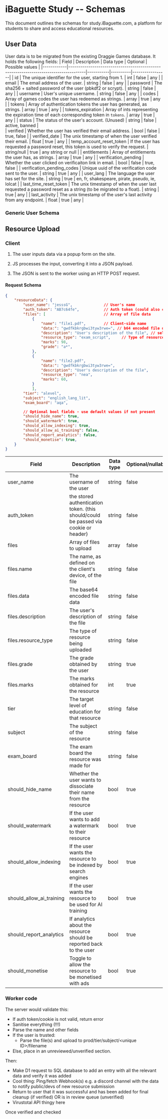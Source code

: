 # iBaguette Study -- Schemas
This document outlines the schemas for study.iBaguette.com, a platform for students to share and access educational resources.

## User Data
User data is to be migrated from the existing Draggie Games database. It holds the following fields:
| Field      | Description                                                                          | Data type | Optional | Possible values |
|------------|--------------------------------------------------------------------------------------|-----------|----------|-----------------|
| id         | The unique identifier for the user, starting from 1.                                 | int       | false    | any             |
| email      | The email address of the user.                                                       | string    | false    | any             |
| password   | The sha256 + salted password of the user (pbkdf2 or scrypt).                         | string    | false    | any             |
| username   | User's unique username.                                                              | string    | false    | any             |
| codes      | Array of games codes the user has redeemed as strings.                               | array     | true     | any             |
| tokens     | Array of authentication tokens the user has generated, as strings.                   | array     | true     | any             |
| tokens_expiration | Array of ints representing the expiration time of each corresponding token in `tokens`. | array | true | any |
| status     | The status of the user's account. (Unused)                                                   | string    | false    | active, banned |       
| verified   | Whether the user has verified their email address.                                    | bool      | false    | true, false     |
| verified_date | The unix timestamp of when the user verified their email.                           | float     | true     | any             |
| temp_account_reset_token | If the user has requested a password reset, this token is used to verify the request. | string/null | true | any string or null |
| entitlements | Array of entitlements the user has, as strings.                                       | array     | true     | any             |
| verification_pending | Whether the user clicked on verificaiton link in email.                               | bool      | false    | true, false     |
| verification_pending_codes | Unique uuid of the verification code sent to the user.                                | string    | true    | any             |
| user_lang  | The language the user has set for the site.                                           | string    | true     | en, fr, shakespeare, pirate, pseudo, ie, lolcat |
| last_time_reset_token | The unix timestamp of when the user last requested a password reset as a string (to be migrated to a float).    | string    | true     | any             |
| last_activity | The unix timestamp of the user's last activity from any endpoint.                    | float     | true     | any             |

### Generic User Schema


## Resource Upload
### Client
1) The user inputs data via a popup form on the site.

2) JS processes the input, converting it into a JSON payload.

3) The JSON is sent to the worker using an HTTP POST request.

#### Request Schema
```json
{
    "resourceData": {
        "user_name": "jesssG",              // User's name
        "auth_token": "AB7c64fe",           // Auth token (could also chck for auth cookie)
        "files": [                          // Array of file data
            {
                "name": "file1.pdf",        // Client-side name
                "data:": "gwdfkbkrgbwi3tyw3rwe=", // b64 encoded file data for the worker to process
                "description": "User's description of the file", // self-explanatory
                "resource_type": "exam_script",     // Type of resource (see table for all possible values)
                "marks": 98,                
                "grade": "a*",
            },
            {
                "name": "file2.pdf",
                "data:": "gwdfkbkrgbwi3tyw3rwe=",
                "description": "User's description of the file",
                "resource_type": "nea",
                "marks": 60,
            }
            ],
        "tier": "alevel",
        "subject": "english_lang_lit",
        "exam_board": "aqa",

        // Optional bool fields - use default values if not present
        "should_hide_name": true,
        "should_watermark": true,
        "should_allow_indexing": true,
        "should_allow_ai_training": false,
        "should_report_analytics": false,
        "should_monetise": true,
    }
}
```

| Field      | Description                                                                          | Data type | Optional/nullable? | Possible values |
|------------|--------------------------------------------------------------------------------------|-----------|--------------------|-----------------|
| user_name  | The username of the user                                                             | string    | false              | any             |
| auth_token | the stored authentication token. (this should/could be passed via cookie or header)  | string    | false              | any             |
| files      | Array of files to upload                                                             | array     | false              | any             |
| files.name | The name, as defined on the client's device, of the file                             | string    | false              | any             |
| files.data | The base64 encoded file data                                                         | string    | false              | any             |
| files.description | The user's description of the file                                              | string    | false              | any             |
| files.resource_type | The type of resource being uploaded                                           | string    | false              | exam_script, nea, personal_statement, notes, other |
| files.grade      | The grade obtained by the user                                                      | string    | true               | A*-U, 9-1 |
| files.marks      | The marks obtained for the resource                                                   | int       | true               | any             |
| tier       | The target level of education for that resource                                      | string    | false              | uni, alevel, gcse, ib, other (e.g. if personal statement) |
| subject    | The subject of the resource                                                         | string    | false              | All possible subjects |
| exam_board | The exam board the resource was made for                                             | string    | false              | OCR, AQA, Edexcel, CIE, WJEC, other |
| should_hide_name | Whether the user wants to dissociate their name from the resource                | bool      | true              | true, false (default) |
| should_watermark | If the user wants to add a watermark to their resource                            | bool      | true              | true, false (default) |
| should_allow_indexing | If the user wants the resource to be indexed by search engines                  | bool      | true              | true (default), false |
| should_allow_ai_training | If the user wants the resource to be used for AI training                        | bool      | true              | true, false (default) |
| should_report_analytics | If analytics about the resource should be reported back to the user             | bool      | true              | true, false (default) |
| should_monetise | Toggle to allow the resource to be monetised with ads                          | bool      | true              | true, false (default) |


### Worker code
The server would validate this:
- If auth token/cookie is not valid, return error
- Sanitise everything (!!!)
- Parse the name and other fields
- If the user is trusted:
    - Parse the file(s) and upload to prod/tier/subject/\<unique ID>/filename
- Else, place in an unreviewed/unverified section.

Then:
- Make D1 request to SQL database to add an entry with all the relevant data and verify it was added
- Cool thing: Ping/fetch Webhook(s) e.g. a discord channel with the data to notify public/devs of new resource submission
- Return to user that it was successful and has been added for final cleanup (if verified) OR is in review queue (unverified)
- Virustotal API thingy here

Once verified and checked
